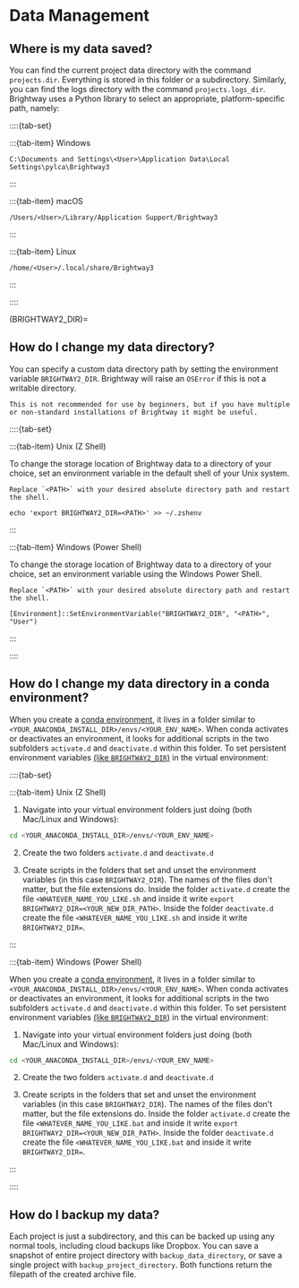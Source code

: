 # Data Management

## Where is my data saved?

You can find the current project data directory with the command `projects.dir`. Everything is stored in this folder or a subdirectory. Similarly, you can find the logs directory with the command `projects.logs_dir`. Brightway uses a Python library to select an appropriate, platform-specific path, namely:

::::{tab-set}

:::{tab-item} Windows

```
C:\Documents and Settings\<User>\Application Data\Local Settings\pylca\Brightway3
```
:::

:::{tab-item} macOS

```
/Users/<User>/Library/Application Support/Brightway3
```

:::

:::{tab-item} Linux

```
/home/<User>/.local/share/Brightway3
```

:::

::::

(BRIGHTWAY2_DIR)=
## How do I change my data directory?

You can specify a custom data directory path by setting the environment variable `BRIGHTWAY2_DIR`. Brightway will raise an `OSError` if this is not a writable directory.

```{warning}
This is not recommended for use by beginners, but if you have multiple or non-standard installations of Brightway it might be useful.
```

::::{tab-set}

:::{tab-item} Unix (Z Shell)

To change the storage location of Brightway data to a directory of your choice, set an environment variable in the default shell of your Unix system. 

```{note}
Replace `<PATH>` with your desired absolute directory path and restart the shell.
```

```
echo 'export BRIGHTWAY2_DIR=<PATH>' >> ~/.zshenv
```

:::

:::{tab-item} Windows (Power Shell)

To change the storage location of Brightway data to a directory of your choice, set an environment variable using the Windows Power Shell.

```{note}
Replace `<PATH>` with your desired absolute directory path and restart the shell.
```

```
[Environment]::SetEnvironmentVariable("BRIGHTWAY2_DIR", "<PATH>", "User")
```

:::

::::

## How do I change my data directory in a conda environment?

When you create a [conda environment](https://conda.io/projects/conda/en/latest/user-guide/tasks/manage-environments.html#managing-environments), it lives in a folder similar to `<YOUR_ANACONDA_INSTALL_DIR>/envs/<YOUR_ENV_NAME>`. When conda activates or deactivates an environment, it looks for additional scripts in the two subfolders `activate.d` and `deactivate.d` within this folder. To set persistent environment variables [(like `BRIGHTWAY2_DIR`)](BRIGHTWAY2_DIR) in the virtual environment:

::::{tab-set}

:::{tab-item} Unix (Z Shell)


1. Navigate into your virtual environment folders just doing (both Mac/Linux and Windows):

```bash
cd <YOUR_ANACONDA_INSTALL_DIR>/envs/<YOUR_ENV_NAME>
```

2. Create the two folders `activate.d` and `deactivate.d`

3. Create scripts in the folders that set and unset the environment variables (in this case `BRIGHTWAY2_DIR`). The names of the files don't matter, but the file extensions do. Inside the folder `activate.d` create the file `<WHATEVER_NAME_YOU_LIKE.sh` and inside it write `export BRIGHTWAY2_DIR=<YOUR_NEW_DIR_PATH>`. Inside the folder `deactivate.d` create the file `<WHATEVER_NAME_YOU_LIKE.sh` and inside it write `BRIGHTWAY2_DIR=`.

:::

:::{tab-item} Windows (Power Shell)

When you create a [conda environment](https://conda.io/projects/conda/en/latest/user-guide/tasks/manage-environments.html#managing-environments), it lives in a folder similar to `<YOUR_ANACONDA_INSTALL_DIR>/envs/<YOUR_ENV_NAME>`. When conda activates or deactivates an environment, it looks for additional scripts in the two subfolders `activate.d` and `deactivate.d` within this folder. To set persistent environment variables [(like `BRIGHTWAY2_DIR`)](BRIGHTWAY2_DIR) in the virtual environment:

1. Navigate into your virtual environment folders just doing (both Mac/Linux and Windows):

```bash
cd <YOUR_ANACONDA_INSTALL_DIR>/envs/<YOUR_ENV_NAME>
```

2. Create the two folders `activate.d` and `deactivate.d`

3. Create scripts in the folders that set and unset the environment variables (in this case `BRIGHTWAY2_DIR`). The names of the files don't matter, but the file extensions do. Inside the folder `activate.d` create the file `<WHATEVER_NAME_YOU_LIKE.bat` and inside it write `export BRIGHTWAY2_DIR=<YOUR_NEW_DIR_PATH>`. Inside the folder `deactivate.d` create the file `<WHATEVER_NAME_YOU_LIKE.bat` and inside it write `BRIGHTWAY2_DIR=`.

:::

::::

## How do I backup my data?

Each project is just a subdirectory, and this can be backed up using any normal tools, including cloud backups like Dropbox. You can save a snapshot of entire project directory with `backup_data_directory`, or save a single project with `backup_project_directory`. Both functions return the filepath of the created archive file.

